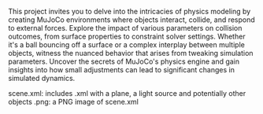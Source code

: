  This project invites you to delve into the intricacies of physics modeling by creating MuJoCo environments where objects interact, collide, and respond to external forces. 
 Explore the impact of various parameters on collision outcomes, from surface properties to constraint solver settings. 
 Whether it's a ball bouncing off a surface or a complex interplay between multiple objects, witness the nuanced behavior that arises from tweaking simulation parameters. 
 Uncover the secrets of MuJoCo's physics engine and gain insights into how small adjustments can lead to significant changes in simulated dynamics.

scene.xml: includes <model>.xml with a plane, a light source and potentially other objects
<model>.png: a PNG image of scene.xml
